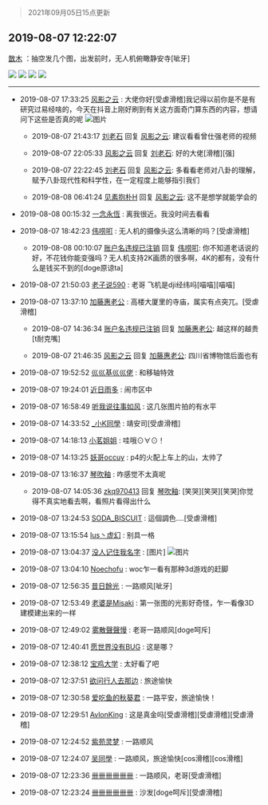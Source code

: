 > 2021年09月05日15点更新
<link rel="stylesheet" href="https://cdn.jsdelivr.net/gh/taotie6/sampleJSON@main/css/photo_show.css">


 ## 2019-08-07 12:22:07 

 [㪚木](https://www.coolapk.com/feed/13158687?shareKey=NmVkY2YwNTg1ZjgzNjEzMTc0ZTI~) ：抽空发几个图，出发前时，无人机俯瞰静安寺[呲牙] 

<div class="album">
<img class="img-item" src="https://image.coolapk.com/feed/2019/0807/12/1081091_892934bf_1724_0244@1920x1080.jpeg" />
<img class="img-item" src="https://image.coolapk.com/feed/2019/0807/12/1081091_eefc61d5_1724_0246@1920x1080.jpeg" />
<img class="img-item" src="https://image.coolapk.com/feed/2019/0807/12/1081091_a2905475_1724_0248@1920x1080.jpeg" />
<img class="img-item" src="https://image.coolapk.com/feed/2019/0807/12/1081091_e894f888_1724_0249@1206x860.jpeg" />
</div>

 ------- 

- 2019-08-07 17:33:25 [风影之云](uid=541954) : 大佬你好[受虐滑稽]我记得以前你是不是有研究过易经啥的，今天在抖音上刚好刷到有关这方面奇门算东西的内容，想请问下这些是否真的呢 ![图片](https://image.coolapk.com/feed/2019/0807/17/541954_7b4b36be_0403_4603@1080x2160.jpeg)

    - 2019-08-07 21:43:17 [刘老石](uid=2738848) 回复 [风影之云](uid=541954): 建议看看曾仕强老师的视频 

    - 2019-08-07 22:05:33 [风影之云](uid=541954) 回复 [刘老石](uid=2738848): 好的大佬[滑稽][强] 

    - 2019-08-07 22:22:45 [刘老石](uid=2738848) 回复 [风影之云](uid=541954): 多看看老师对八卦的理解，赋予八卦现代性和科学性，在一定程度上能够指引我们 

    - 2019-08-08 06:41:24 [见素抱朴H](uid=1014158) 回复 [风影之云](uid=541954): 这不是想学就能学会的 

- 2019-08-08 00:15:32 [一念永恆](uid=1920403) : 离我很近。我没时间去看看 

- 2019-08-07 18:42:23 [伟唠咑](uid=488448) : 无人机的摄像头这么清晰的吗？[受虐滑稽] 

    - 2019-08-08 00:10:07 [账户名违规已注销](uid=1039732) 回复 [伟唠咑](uid=488448): 你不知道老话说的好，不花钱你能变强吗？无人机支持2K画质的很多啊，4K的都有，没有什么是钱买不到的[doge原谅ta] 

- 2019-08-07 21:50:03 [老子说590](uid=1038877) : 老哥 飞机是dji经纬吗[喵喵][喵喵] 

- 2019-08-07 13:37:10 [加藤惠老公](uid=1266680) : 高楼大厦里的寺庙，属实有点突兀。[受虐滑稽] 

    - 2019-08-07 14:36:34 [账户名违规已注销](uid=1039732) 回复 [加藤惠老公](uid=1266680): 越这样的越贵[t耐克嘴] 

    - 2019-08-07 21:46:35 [风影之云](uid=541954) 回复 [加藤惠老公](uid=1266680): 四川省博物馆后面也有 

- 2019-08-07 19:52:52 [巛巛基巛巛佬](uid=1483975) : 和移轴特效 

- 2019-08-07 19:24:01 [近日雨多](uid=1138762) : 闹市区中 

- 2019-08-07 16:58:49 [听我说往事如风](uid=1531308) : 这几张图片拍的有水平 

- 2019-08-07 14:33:52 [_小K同學](uid=691518) : 靖安司[受虐滑稽] 

- 2019-08-07 14:18:13 [小茗姐姐](uid=2225525) : 哇哦⊙∀⊙！ 

- 2019-08-07 14:13:25 [妖哥occuy](uid=1388591) : p4的火配上车上的山，太帅了 

- 2019-08-07 13:16:37 [琴吹釉](uid=1538914) : 咋感觉不太真呢 

    - 2019-08-07 14:05:36 [zkq970413](uid=1309703) 回复 [琴吹釉](uid=1538914): [笑哭][笑哭][笑哭]你觉得不真实地看去啊，看照片看得出什么 

- 2019-08-07 13:24:53 [SODA_BISCUIT](uid=974445) : 這個調色....[受虐滑稽] 

- 2019-08-07 13:15:54 [Ius丶虚幻](uid=1849202) : 别具一格 

- 2019-08-07 13:04:37 [没人记住我名字](uid=2097979) : [图片] ![图片](https://image.coolapk.com/feed/2019/0701/19/2672607_4e59e84c_8800_7214@295x298.jpeg)

- 2019-08-07 13:04:10 [Noechofu](uid=1936170) : woc乍一看有那种3d游戏的赶脚 

- 2019-08-07 12:56:35 [昔日餘光](uid=950764) : 一路顺风[呲牙] 

- 2019-08-07 12:53:49 [老婆是Misaki](uid=808215) : 第一张图的光影好奇怪，乍一看像3D建模建出来的一样 

- 2019-08-07 12:49:02 [雾散聲聲慢](uid=2426526) : 老哥一路顺风[doge呵斥] 

- 2019-08-07 12:40:41 [愿世界没有BUG](uid=1923715) : 这是哪？ 

- 2019-08-07 12:38:12 [宝鸡大学](uid=797099) : 太好看了吧 

- 2019-08-07 12:37:51 [欲问行人去那边](uid=826969) : 旅途愉快 

- 2019-08-07 12:30:58 [爱吃鱼的秋葵君](uid=1197189) : 一路平安，旅途愉快！ 

- 2019-08-07 12:29:51 [AvlonKing](uid=964891) : 这是真金吗[受虐滑稽][受虐滑稽][受虐滑稽] 

- 2019-08-07 12:24:52 [紫苑灵梦](uid=1638695) : 一路顺风 

- 2019-08-07 12:24:07 [吴同學](uid=1320218) : 一路顺风，旅途愉快[cos滑稽][cos滑稽] 

- 2019-08-07 12:23:36 [卌卌卌卌卌卌](uid=1588628) : 一路顺风，老哥[受虐滑稽] 

- 2019-08-07 12:23:24 [卌卌卌卌卌卌](uid=1588628) : 沙发[doge呵斥][受虐滑稽] 

